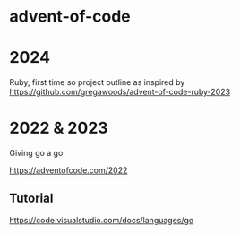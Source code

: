 # advent-of-code

# 2024

Ruby, first time so project outline as inspired by https://github.com/gregawoods/advent-of-code-ruby-2023



# 2022 & 2023
Giving go a go

https://adventofcode.com/2022

## Tutorial
https://code.visualstudio.com/docs/languages/go